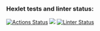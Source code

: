 ### Hexlet tests and linter status:
[![Actions Status](https://github.com/Unshock/python-project-lvl1/workflows/hexlet-check/badge.svg)](https://github.com/Unshock/python-project-lvl1/actions)
<a href="https://codeclimate.com/github/codeclimate/codeclimate/maintainability"><img src="https://api.codeclimate.com/v1/badges/a99a88d28ad37a79dbf6/maintainability" /></a>
[![Linter Status](https://github.com/Unshock/python-project-lvl1/workflows/linter-check/badge.svg)](https://github.com/Unshock/python-project-lvl1/actions/workflows/linter-check.yml)
